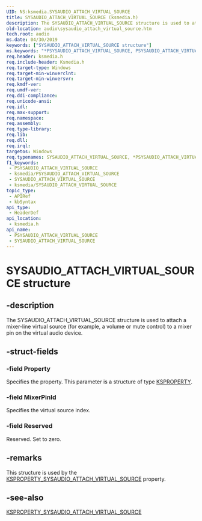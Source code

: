 ```yaml
---
UID: NS:ksmedia.SYSAUDIO_ATTACH_VIRTUAL_SOURCE
title: SYSAUDIO_ATTACH_VIRTUAL_SOURCE (ksmedia.h)
description: The SYSAUDIO_ATTACH_VIRTUAL_SOURCE structure is used to attach a mixer-line virtual source (for example, a volume or mute control) to a mixer pin on the virtual audio device.
old-location: audio\sysaudio_attach_virtual_source.htm
tech.root: audio
ms.date: 04/30/2019
keywords: ["SYSAUDIO_ATTACH_VIRTUAL_SOURCE structure"]
ms.keywords: "*PSYSAUDIO_ATTACH_VIRTUAL_SOURCE, PSYSAUDIO_ATTACH_VIRTUAL_SOURCE, PSYSAUDIO_ATTACH_VIRTUAL_SOURCE structure pointer [Audio Devices], SYSAUDIO_ATTACH_VIRTUAL_SOURCE, SYSAUDIO_ATTACH_VIRTUAL_SOURCE structure [Audio Devices], aud-prop_5fce938d-a784-46cf-a65b-3eb0d19db2f8.xml, audio.sysaudio_attach_virtual_source, ksmedia/PSYSAUDIO_ATTACH_VIRTUAL_SOURCE, ksmedia/SYSAUDIO_ATTACH_VIRTUAL_SOURCE"
req.header: ksmedia.h
req.include-header: Ksmedia.h
req.target-type: Windows
req.target-min-winverclnt: 
req.target-min-winversvr: 
req.kmdf-ver: 
req.umdf-ver: 
req.ddi-compliance: 
req.unicode-ansi: 
req.idl: 
req.max-support: 
req.namespace: 
req.assembly: 
req.type-library: 
req.lib: 
req.dll: 
req.irql: 
targetos: Windows
req.typenames: SYSAUDIO_ATTACH_VIRTUAL_SOURCE, *PSYSAUDIO_ATTACH_VIRTUAL_SOURCE
f1_keywords:
 - PSYSAUDIO_ATTACH_VIRTUAL_SOURCE
 - ksmedia/PSYSAUDIO_ATTACH_VIRTUAL_SOURCE
 - SYSAUDIO_ATTACH_VIRTUAL_SOURCE
 - ksmedia/SYSAUDIO_ATTACH_VIRTUAL_SOURCE
topic_type:
 - APIRef
 - kbSyntax
api_type:
 - HeaderDef
api_location:
 - ksmedia.h
api_name:
 - PSYSAUDIO_ATTACH_VIRTUAL_SOURCE
 - SYSAUDIO_ATTACH_VIRTUAL_SOURCE
---
```


# SYSAUDIO_ATTACH_VIRTUAL_SOURCE structure


## -description

The SYSAUDIO_ATTACH_VIRTUAL_SOURCE structure is used to attach a mixer-line virtual source (for example, a volume or mute control) to a mixer pin on the virtual audio device.

## -struct-fields

### -field Property

Specifies the property. This parameter is a structure of type <a href="/windows-hardware/drivers/stream/ksproperty-structure">KSPROPERTY</a>.

### -field MixerPinId

Specifies the virtual source index.

### -field Reserved

Reserved. Set to zero.

## -remarks

This structure is used by the <a href="/windows-hardware/drivers/audio/ksproperty-sysaudio-attach-virtual-source">KSPROPERTY_SYSAUDIO_ATTACH_VIRTUAL_SOURCE</a> property.

## -see-also

<a href="/windows-hardware/drivers/audio/ksproperty-sysaudio-attach-virtual-source">KSPROPERTY_SYSAUDIO_ATTACH_VIRTUAL_SOURCE</a>

